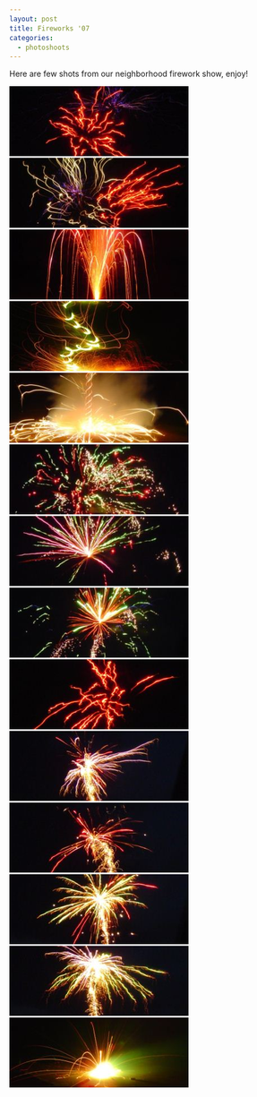 ```yaml
---
layout: post
title: Fireworks '07
categories:
  - photoshoots
---
```

Here are few shots from our neighborhood firework show, enjoy!

<a rel="fireworks" class="lightbox" href="/images/posts/2007-07-04/DSC07549.JPG">
	<img src="/images/posts/2007-07-04/DSC07549-small.jpg" /></a>
<a rel="fireworks" class="lightbox" href="/images/posts/2007-07-04/DSC07550.JPG">
	<img src="/images/posts/2007-07-04/DSC07550-small.jpg" /></a>
<a rel="fireworks" class="lightbox" href="/images/posts/2007-07-04/DSC07552.JPG">
	<img src="/images/posts/2007-07-04/DSC07552-small.jpg" /></a>
<a rel="fireworks" class="lightbox" href="/images/posts/2007-07-04/DSC07559.JPG">
	<img src="/images/posts/2007-07-04/DSC07559-small.jpg" /></a>
<a rel="fireworks" class="lightbox" href="/images/posts/2007-07-04/DSC07538.JPG">
	<img src="/images/posts/2007-07-04/DSC07538-small.jpg" /></a>
<a rel="fireworks" class="lightbox" href="/images/posts/2007-07-04/DSC07539.JPG">
	<img src="/images/posts/2007-07-04/DSC07539-small.jpg" /></a>
<a rel="fireworks" class="lightbox" href="/images/posts/2007-07-04/DSC07540.JPG">
	<img src="/images/posts/2007-07-04/DSC07540-small.jpg" /></a>
<a rel="fireworks" class="lightbox" href="/images/posts/2007-07-04/DSC07541.JPG">
	<img src="/images/posts/2007-07-04/DSC07541-small.jpg" /></a>
<a rel="fireworks" class="lightbox" href="/images/posts/2007-07-04/DSC07548.JPG">
	<img src="/images/posts/2007-07-04/DSC07548-small.jpg" /></a>
<a rel="fireworks" class="lightbox" href="/images/posts/2007-07-04/DSC07531.JPG">
	<img src="/images/posts/2007-07-04/DSC07531-small.jpg" /></a>
<a rel="fireworks" class="lightbox" href="/images/posts/2007-07-04/DSC07532.JPG">
	<img src="/images/posts/2007-07-04/DSC07532-small.jpg" /></a>
<a rel="fireworks" class="lightbox" href="/images/posts/2007-07-04/DSC07533.JPG">
	<img src="/images/posts/2007-07-04/DSC07533-small.jpg" /></a>
<a rel="fireworks" class="lightbox" href="/images/posts/2007-07-04/DSC07534.JPG">
	<img src="/images/posts/2007-07-04/DSC07534-small.jpg" /></a>
<a rel="fireworks" class="lightbox" href="/images/posts/2007-07-04/DSC07535.JPG">
	<img src="/images/posts/2007-07-04/DSC07535-small.jpg" /></a>